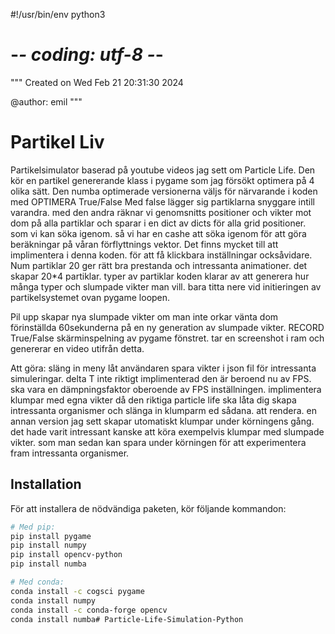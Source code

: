 #!/usr/bin/env python3
# -*- coding: utf-8 -*-
"""
Created on Wed Feb 21 20:31:30 2024

@author: emil
"""
# Partikel Liv

Partikelsimulator baserad på youtube videos jag sett om Particle Life.
Den kör en partikel genererande klass i pygame som jag försökt optimera på 4 olika sätt.
Den numba optimerade versionerna väljs för närvarande i koden med OPTIMERA True/False
Med false lägger sig partiklarna snyggare intill varandra.
med den andra räknar vi genomsnitts positioner och vikter mot dom på alla partiklar och sparar i en dict av dicts för alla grid positioner. som vi kan söka igenom.
så vi har en cashe att söka igenom för att göra beräkningar på våran förflyttnings vektor.
Det finns mycket till att implimentera i denna koden.
för att få klickbara inställningar ocksåvidare.
Num partiklar 20 ger rätt bra prestanda och intressanta animationer. det skapar 20*4 partiklar.
typer av partiklar koden klarar av att generera hur många typer och slumpade vikter man vill. bara titta nere vid initieringen av partikelsystemet ovan pygame loopen.

Pil upp skapar nya slumpade vikter om man inte orkar vänta dom förinställda 60sekunderna på en ny generation av slumpade vikter.
RECORD True/False skärminspelning av pygame fönstret. tar en screenshot i ram och genererar en video utifrån detta.

Att göra:
    släng in meny
    låt användaren spara vikter i json fil för intressanta simuleringar.
    delta T inte riktigt implimenterad den är beroend nu av FPS.
    ska vara en dämpningsfaktor oberoende av FPS inställningen.
    implimentera klumpar med egna vikter då den riktiga particle life ska låta dig skapa intressanta organismer och slänga in klumparm ed sådana. att rendera.
    en annan version jag sett skapar utomatiskt klumpar under körningens gång. det hade varit intressant kanske att köra exempelvis klumpar med slumpade vikter.
    som man sedan kan spara under körningen för att experimentera fram intressanta organismer.

## Installation

För att installera de nödvändiga paketen, kör följande kommandon:

```bash
# Med pip:
pip install pygame
pip install numpy
pip install opencv-python
pip install numba

# Med conda:
conda install -c cogsci pygame
conda install numpy
conda install -c conda-forge opencv
conda install numba# Particle-Life-Simulation-Python
